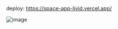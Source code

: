 deploy: https://space-app-livid.vercel.app/


![image](https://github.com/Isabely-cards/space-app/assets/112524798/0f99fbe7-ea08-491a-9e8f-4cf06006f34e)

